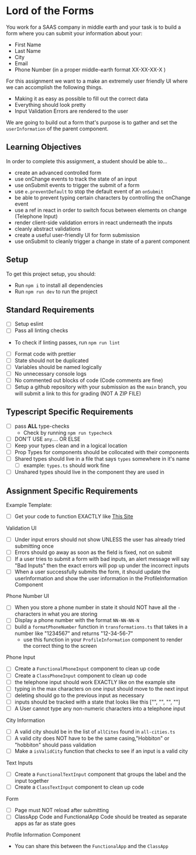 # Lord of the Forms

You work for a SAAS company in middle earth and your task is to build a form where you can submit your information about your:

- First Name
- Last Name
- City
- Email
- Phone Number (in a proper middle-earth format XX-XX-XX-X )

For this assignment we want to a make an extremely user friendly UI where we can accomplish the following things.

- Making it as easy as possible to fill out the correct data
- Everything should look pretty
- Input Validation Errors are rendered to the user

We are going to build out a form that's purpose is to gather and set the `userInformation` of the parent component.

## Learning Objectives

In order to complete this assignment, a student should be able to...

- create an advanced controlled form
- use onChange events to track the state of an input
- use onSubmit events to trigger the submit of a form
- use `e.preventDefault` to stop the default event of an `onSubmit`
- be able to prevent typing certain characters by controlling the onChange event
- use a ref in react in order to switch focus between elements on change (Telephone Input)
- render client-side validation errors in react underneath the inputs
- cleanly abstract validations
- create a useful user-friendly UI for form submission
- use onSubmit to cleanly trigger a change in state of a parent component

## Setup

To get this project setup, you should:

- Run `npm i` to install all dependencies
- Run `npm run dev` to run the project

## Standard Requirements

- [ ] Setup eslint
- [ ] Pass all linting checks

- To check if linting passes, run `npm run lint`

- [ ] Format code with prettier
- [ ] State should not be duplicated
- [ ] Variables should be named logically
- [ ] No unnecessary console logs
- [ ] No commented out blocks of code (Code comments are fine)
- [ ] Setup a github repository with your submission as the `main` branch, you will submit a link to this for grading (NOT A ZIP FILE)

## Typescript Specific Requirements

- [ ] pass **ALL** type-checks
  - Check by running `npm run typecheck`
- [ ] DON'T USE `any`.... OR ELSE
- [ ] Keep your types clean and in a logical location
- [ ] Prop Types for components should be collocated with their components
- [ ] Shared types should live in a file that says `types` somewhere in it's name
  - [ ] example: `types.ts` should work fine
- [ ] Unshared types should live in the component they are used in

## Assignment Specific Requirements

Example Template:

- [ ] Get your code to function EXACTLY like [This Site](https://lord-of-the-forms.vercel.app/)

Validation UI

- [ ] Under input errors should not show UNLESS the user has already tried submitting once
- [ ] Errors should go away as soon as the field is fixed, not on submit
- [ ] If a user tries to submit a form with bad inputs, an alert message will say "Bad Inputs" then the exact errors will pop up under the incorrect inputs
- [ ] When a user successfully submits the form, it should update the userInformation and show the user information in the ProfileInformation Component

Phone Number UI

- [ ] When you store a phone number in state it should NOT have all the `-` characters in what you are storing
- [ ] Display a phone number with the format `NN-NN-NN-N`
- [ ] build a `formatPhoneNumber` function in `transformations.ts` that takes in a number like "1234567" and returns "12-34-56-7"
  - use this function in your `ProfileInformation` component to render the correct thing to the screen

Phone Input

- [ ] Create a `FunctionalPhoneInput` component to clean up code
- [ ] Create a `ClassPhoneInput` component to clean up code
- [ ] the telephone input should work EXACTLY like on the example site
- [ ] typing in the max characters on one input should move to the next input
- [ ] deleting should go to the previous input as necessary
- [ ] inputs should be tracked with a state that looks like this ["", "", "", ""]
- [ ] A User cannot type any non-numeric characters into a telephone input

City Information

- [ ] A valid city should be in the list of `allCites` found in `all-cities.ts`
- [ ] A valid city does NOT have to be the same casing,"Hobbiton" or "hobbiton" should pass validation
- [ ] Make a `isValidCity` function that checks to see if an input is a valid city

Text Inputs

- [ ] Create a `FunctionalTextInput` component that groups the label and the input together
- [ ] Create a `ClassTextInput` component to clean up code

Form

- [ ] Page must NOT reload after submitting
- [ ] ClassApp Code and FunctionalApp Code should be treated as separate apps as far as state goes

Profile Information Component

- You can share this between the `FunctionalApp` and the `ClassApp`

